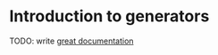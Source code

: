 # Introduction to generators

TODO: write [great documentation](http://jacobian.org/writing/what-to-write/)

